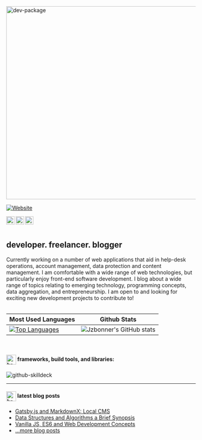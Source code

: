 <img align="center" alt="dev-package" width="512px" src="https://res.cloudinary.com/dzmc7doja/image/upload/v1643199347/design-assets/design-icon-assets/Logo-Branding-B.png"/>

[![Website](https://img.shields.io/badge/github%20projects-view%20my%20work-green)](https://github.com/users/Jzbonner/projects/5)


[<img align="left" alt="jzbonner | Figma" width="22px" src="https://res.cloudinary.com/dzmc7doja/image/upload/v1631673497/design-assets/icon-assets/figma-logo.png" />][figma]
[<img align="left" alt="jzbonner | LinkedIn" width="22px" src="https://res.cloudinary.com/dzmc7doja/image/upload/v1643350646/design-assets/icon-assets/linkedin.png" />][linkedin]
[<img align="left" alt="jzbonner | Twitter" width="22px" src="https://res.cloudinary.com/dzmc7doja/image/upload/v1643181521/design-assets/icon-assets/twitter-svgrepo-com.svg" />][twitter]
<br />
<br />

## developer. freelancer. blogger
Currently working on a number of web applications that aid in help-desk operations, account management, data protection and content management. I am comfortable with a wide range of web technologies, but particularly enjoy  front-end software development. I blog about a wide range of topics relating to emerging technology, programming concepts, data aggregation, and entrepreneurship. I am open to and looking for exciting new development projects to contribute to! 
<br />
<br />

| Most Used Languages | Github Stats|
|-----------|-------|
|[![Top Languages](https://github-readme-stats.vercel.app/api/top-langs/?username=jzbonner&hide=tcl&layout=compact&hide_title=true&langs_count=8)](https://github.com/Jzbonner)| ![Jzbonner's GitHub stats](https://github-readme-stats.vercel.app/api?username=jzbonner&show_icons=true&hide_title=true&theme=nord)  

<!-- <details> -->
<!--   <summary>:black_nib: recent github activity</summary> -->
<!--    -->
<!--START_SECTION:activity-->
<!-- - Updated layout and content changes for educational resouces in [jzbonner/programming-cs](https://github.com/Jzbonner/programming-cs) -->
<!-- - Refreshed site design and mobile responsiveness for personal website in [jzbonner/jzbonner.me](https://github.com/Jzbonner/jzbonner.me)  -->
<!-- - Added interactive notes on financial research and modeling to [jzbonner/dataanalytics-py](https://github.com/Jzbonner/dataanalytics-py) -->
<!-- - Worked on code issues and developed wordpress themes and templates in [REPLI Developer Repo](https://github.com/REPLI-Developer-Repo)  -->
<!--END_SECTION:activity-->
<!-- </details> -->

<br />

#### [<img align="center" alt="brain-logo" width="26px" src="https://res.cloudinary.com/dzmc7doja/image/upload/v1640759855/design-assets/design-icon-assets/hierarchical-structure.png"/>][blog] frameworks, build tools, and libraries:  


![github-skilldeck](https://res.cloudinary.com/dzmc7doja/image/upload/v1640155082/portfolio-site/github-skillset.png)

---

#### [<img align="center" alt="brain-logo" width="26px" src="https://res.cloudinary.com/dzmc7doja/image/upload/v1627449411/design-assets/icon-assets/brain.png"/>][blog] latest blog posts

<!-- BLOG-POST-LIST:START -->
- [Gatsby.js and MarkdownX: Local CMS](https://github.com/Jzbonner/blog-backup/tree/main/blog-articles)
- [Data Structures and Algorithms a Brief Synopsis](https://github.com/Jzbonner/blog-backup/tree/main/blog-articles) 
- [Vanilla JS, ES6 and Web Development Concepts](https://github.com/Jzbonner/blog-backup/tree/main/blog-articles)
- [...more blog posts](https://github.com/Jzbonner/blog-backup/tree/main/blog-articles) 
<!-- BLOG-POST-LIST:END -->

[website]: https://jzbonner.me
[figma]: https://www.figma.com/@jzbonner
[github-profile]: https://github.com/Jzbonner
[linkedin]: https://www.linkedin.com/in/jarrett-bonner/
[blog]: https://jzb-lib.xyz/
[mailto]: mailto:jarrett.bonner@gmail.com
[twitter]: https://twitter.com/jzb_dev
